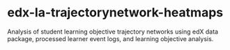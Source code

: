 # edx-la-trajectorynetwork-heatmaps
Analysis of student learning objective trajectory networks using edX data package, processed learner event logs, and learning objective analysis.
